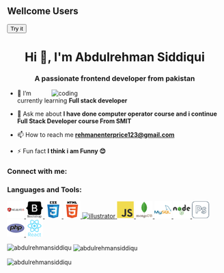 <h2>Wellcome Users</h2>
<button onclick="myFunction()">Try it</button>
<script>
function myFunction() {
  alert("I am an alert box!");
}
</script>

<h1 align="center">Hi 👋, I'm Abdulrehman Siddiqui</h1>
<h3 align="center">A passionate frontend developer from pakistan</h3>
<img align="right"alt="coding" width="400"src="https://www.google.com/url?sa=i&url=https%3A%2F%2Fgithub.com%2Frudrabarad%2FGifs&psig=AOvVaw0MmkilEpumCXCybHsggiHf&ust=1705056180936000&source=images&cd=vfe&opi=89978449&ved=0CBIQjRxqFwoTCNjM7rOT1YMDFQAAAAAdAAAAABAr"

<p align="left"><imgs src="https://komarev.com/ghpvc/?username=abdulrehmansiddiqu&label=Profile%20views&color=0e75b6&style=flat" alt="abdulrehmansiddiqu" /> </p>

- 🌱 I’m currently learning **Full stack developer**

- 💬 Ask me about **I have done computer operator course and i continue Full Stack Developer course From SMIT**

- 📫 How to reach me **rehmanenterprice123@gmail.com**

- ⚡ Fun fact **I think i am Funny 😊**

<h3 align="left">Connect with me:</h3>
<p align="left">
</p>

<h3 align="left">Languages and Tools:</h3>
<p align="left"> <a href="https://angular.io" target="_blank" rel="noreferrer"> <img
            src="https://raw.githubusercontent.com/devicons/devicon/master/icons/angularjs/angularjs-original-wordmark.svg"
            alt="angularjs" width="40" height="40" /> </a> <a href="https://getbootstrap.com" target="_blank"
        rel="noreferrer"> <img
            src="https://raw.githubusercontent.com/devicons/devicon/master/icons/bootstrap/bootstrap-plain-wordmark.svg"
            alt="bootstrap" width="40" height="40" /> </a> <a href="https://www.w3schools.com/css/" target="_blank"
        rel="noreferrer"> <img
            src="https://raw.githubusercontent.com/devicons/devicon/master/icons/css3/css3-original-wordmark.svg"
            alt="css3" width="40" height="40" /> </a> <a href="https://www.w3.org/html/" target="_blank"
        rel="noreferrer"> <img
            src="https://raw.githubusercontent.com/devicons/devicon/master/icons/html5/html5-original-wordmark.svg"
            alt="html5" width="40" height="40" /> </a> <a href="https://www.adobe.com/in/products/illustrator.html"
        target="_blank" rel="noreferrer"> <img
            src="https://www.vectorlogo.zone/logos/adobe_illustrator/adobe_illustrator-icon.svg" alt="illustrator"
            width="40" height="40" /> </a> <a href="https://developer.mozilla.org/en-US/docs/Web/JavaScript"
        target="_blank" rel="noreferrer"> <img
            src="https://raw.githubusercontent.com/devicons/devicon/master/icons/javascript/javascript-original.svg"
            alt="javascript" width="40" height="40" /> </a> <a href="https://www.mongodb.com/" target="_blank"
        rel="noreferrer"> <img
            src="https://raw.githubusercontent.com/devicons/devicon/master/icons/mongodb/mongodb-original-wordmark.svg"
            alt="mongodb" width="40" height="40" /> </a> <a href="https://www.mysql.com/" target="_blank"
        rel="noreferrer"> <img
            src="https://raw.githubusercontent.com/devicons/devicon/master/icons/mysql/mysql-original-wordmark.svg"
            alt="mysql" width="40" height="40" /> </a> <a href="https://nodejs.org" target="_blank" rel="noreferrer">
        <img src="https://raw.githubusercontent.com/devicons/devicon/master/icons/nodejs/nodejs-original-wordmark.svg"
            alt="nodejs" width="40" height="40" /> </a> <a href="https://www.photoshop.com/en" target="_blank"
        rel="noreferrer"> <img
            src="https://raw.githubusercontent.com/devicons/devicon/master/icons/photoshop/photoshop-line.svg"
            alt="photoshop" width="40" height="40" /> </a> <a href="https://www.php.net" target="_blank"
        rel="noreferrer"> <img
            src="https://raw.githubusercontent.com/devicons/devicon/master/icons/php/php-original.svg" alt="php"
            width="40" height="40" /> </a> <a href="https://reactjs.org/" target="_blank" rel="noreferrer"> <img
            src="https://raw.githubusercontent.com/devicons/devicon/master/icons/react/react-original-wordmark.svg"
            alt="react" width="40" height="40" /> </a> </p>

<p><img align="left"
        src="https://github-readme-stats.vercel.app/api/top-langs?username=abdulrehmansiddiqu&show_icons=true&locale=en&layout=compact"
        alt="abdulrehmansiddiqu" /></p>

<p>&nbsp;<img align="center"
        src="https://github-readme-stats.vercel.app/api?username=abdulrehmansiddiqu&show_icons=true&locale=en"
        alt="abdulrehmansiddiqu" /></p>

<p><img align="center" src="https://github-readme-streak-stats.herokuapp.com/?user=abdulrehmansiddiqu&"
        alt="abdulrehmansiddiqu" /></p>
